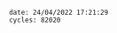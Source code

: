 

                date: 24/04/2022 17:21:29
                cycles: 82020

                         